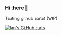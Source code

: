 ### Hi there 👋

Testing github stats! (WIP)

[![Ian's GitHub stats](https://github-readme-stats.vercel.app/api?username=ianshih2003)](https://github.com/anuraghazra/github-readme-stats)


<!--
**ianshih2003/ianshih2003** is a ✨ _special_ ✨ repository because its `README.md` (this file) appears on your GitHub profile.

Here are some ideas to get you started:

- 🔭 I’m currently working on ...
- 🌱 I’m currently learning ...
- 👯 I’m looking to collaborate on ...
- 🤔 I’m looking for help with ...
- 💬 Ask me about ...
- 📫 How to reach me: ...
- 😄 Pronouns: ...
- ⚡ Fun fact: ...
-->
